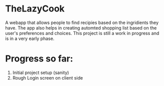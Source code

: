 # TheLazyCook

A webapp that allows people to find recipies based on the ingridients they have. The app also helps in creating automted shopping list based on the user's preferences and choices. This project is still a work in progress and is in a very early phase.

# Progress so far:
1. Initial project setup (sanity)
2. Rough Login screen on client side